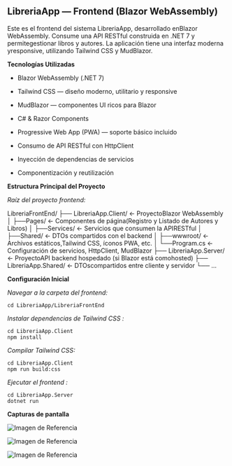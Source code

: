 ﻿**LibreriaApp — Frontend (Blazor WebAssembly)**
-----------------------------------------------

Este es el frontend del sistema LibreriaApp, desarrollado enBlazor WebAssembly. Consume una API RESTful construida en .NET 7 y permitegestionar libros y autores. La aplicación tiene una interfaz moderna yresponsive, utilizando Tailwind CSS y MudBlazor.

 **Tecnologías Utilizadas**

 - Blazor WebAssembly (.NET 7)
   
 - Tailwind CSS — diseño moderno, utilitario y responsive

   

 - MudBlazor — componentes UI ricos para Blazor

  

 - C# & Razor Components

  

 - Progressive Web App (PWA) — soporte básico incluido

   

 - Consumo de API RESTful con HttpClient

   

 - Inyección de dependencias de servicios

   

 - Componentización y reutilización

**Estructura Principal del Proyecto**

_Raíz del proyecto frontend:_

LibreriaFrontEnd/
├── LibreriaApp.Client/ ← ProyectoBlazor WebAssembly
│ ├──Pages/ ← Componentes de página(Registro y Listado de Autores y Libros)
│ ├──Services/ ← Servicios que consumen la APIRESTful
│ ├──Shared/ ← DTOs compartidos con el backend
│ ├──wwwroot/ ← Archivos estáticos,Tailwind CSS, íconos PWA, etc.
│ └──Program.cs ← Configuración de servicios, HttpClient, MudBlazor
├── LibreriaApp.Server/ ← ProyectoAPI backend hospedado (si Blazor está comohosted)
├── LibreriaApp.Shared/ ← DTOscompartidos entre cliente y servidor
└── ...

**Configuración Inicial**


_Navegar a la carpeta del frontend:_

    cd LibreriaApp/LibreriaFrontEnd

_Instalar dependencias de Tailwind CSS :_

    cd LibreriaApp.Client
    npm install

_Compilar Tailwind CSS:_

    cd LibreriaApp.Client
    npm run build:css


_Ejecutar el frontend :_

    cd LibreriaApp.Server
    dotnet run

**Capturas de pantalla**


![Imagen de Referencia]([https://ibb.co/pvBSxYx1](https://i.ibb.co/0jRxcHcn/Captura-de-pantalla-12-5-2025-232347-localhost.jpg))

![Imagen de Referencia]([https://ibb.co/pjcVp1ZF](https://i.ibb.co/F42ZthJT/Captura-de-pantalla-12-5-2025-23261-localhost.jpg))

![Imagen de Referencia]([https://ibb.co/XrbzZfGW](https://i.ibb.co/S4PKXDZ6/Captura-de-pantalla-12-5-2025-23273-localhost.jpg))
